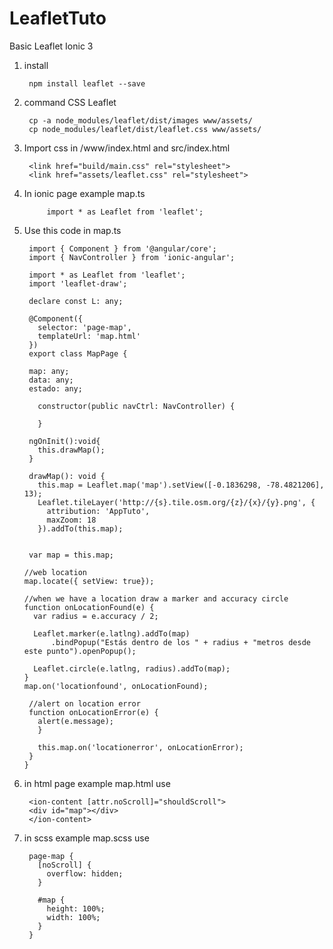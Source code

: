 # LeafletTuto
Basic Leaflet Ionic 3

1. install

        npm install leaflet --save
        
2. command CSS Leaflet

        cp -a node_modules/leaflet/dist/images www/assets/
        cp node_modules/leaflet/dist/leaflet.css www/assets/

3. Import css in /www/index.html and src/index.html

        <link href="build/main.css" rel="stylesheet"> 
        <link href="assets/leaflet.css" rel="stylesheet"> 
            
4. In ionic page example map.ts

            import * as Leaflet from 'leaflet';
            
5. Use this code in map.ts


        import { Component } from '@angular/core';
        import { NavController } from 'ionic-angular';

        import * as Leaflet from 'leaflet';
        import 'leaflet-draw';

        declare const L: any; 

        @Component({
          selector: 'page-map',
          templateUrl: 'map.html'
        })
        export class MapPage {

        map: any;
        data: any;
        estado: any;

          constructor(public navCtrl: NavController) {

          }

        ngOnInit():void{
          this.drawMap();
        }

        drawMap(): void {
          this.map = Leaflet.map('map').setView([-0.1836298, -78.4821206], 13);
          Leaflet.tileLayer('http://{s}.tile.osm.org/{z}/{x}/{y}.png', {
            attribution: 'AppTuto',
            maxZoom: 18
          }).addTo(this.map);


        var map = this.map;

       //web location
       map.locate({ setView: true});

       //when we have a location draw a marker and accuracy circle
       function onLocationFound(e) {
         var radius = e.accuracy / 2;

         Leaflet.marker(e.latlng).addTo(map)
             .bindPopup("Estás dentro de los " + radius + "metros desde este punto").openPopup();

         Leaflet.circle(e.latlng, radius).addTo(map);
       }
       map.on('locationfound', onLocationFound);

        //alert on location error
        function onLocationError(e) {
          alert(e.message);
          }

          this.map.on('locationerror', onLocationError);
        }
       }
  
6. in html page example map.html use

        <ion-content [attr.noScroll]="shouldScroll">
        <div id="map"></div>
        </ion-content>

7. in scss example map.scss use

        page-map {
          [noScroll] {
            overflow: hidden;
          }

          #map {
            height: 100%;
            width: 100%;
          }
        }



